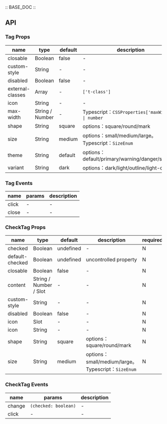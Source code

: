 :: BASE_DOC ::

## API
### Tag Props

name | type | default | description | required
-- | -- | -- | -- | --
closable | Boolean | false | \- | N
custom-style | String | - | \- | N
disabled | Boolean | false | \- | N
external-classes | Array | - | `['t-class']` | N
icon | String | - | \- | N
max-width | String / Number | - | Typescript：`CSSProperties['maxWidth'] \| number` | N
shape | String | square | options：square/round/mark | N
size | String | medium | options：small/medium/large。Typescript：`SizeEnum` | N
theme | String | default | options：default/primary/warning/danger/success | N
variant | String | dark | options：dark/light/outline/light-outline | N

### Tag Events

name | params | description
-- | -- | --
click | - | \-
close | - | \-

### CheckTag Props

name | type | default | description | required
-- | -- | -- | -- | --
checked | Boolean | undefined | \- | N
default-checked | Boolean | undefined | uncontrolled property | N
closable | Boolean | false | \- | N
content | String / Number / Slot | - | \- | N
custom-style | String | - | \- | N
disabled | Boolean | false | \- | N
icon | Slot | - | \- | N
icon | String | - | \- | N
shape | String | square | options：square/round/mark | N
size | String | medium | options：small/medium/large。Typescript：`SizeEnum` | N

### CheckTag Events

name | params | description
-- | -- | --
change | `(checked: boolean)` | \-
click | - | \-
